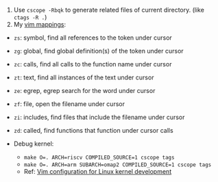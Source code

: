 1. Use `cscope -Rbqk` to generate related files of current directory. (like `ctags -R .`)
2. My [vim mappings](http://cscope.sourceforge.net/cscope_maps.vim): 
  * `zs`: symbol, find all references to the token under cursor
  * `zg`: global, find global definition(s) of the token under cursor
  * `zc`: calls,  find all calls to the function name under cursor
  * `zt`: text,   find all instances of the text under cursor
  * `ze`: egrep,  egrep search for the word under cursor
  * `zf`: file,   open the filename under cursor
  * `zi`: includes, find files that include the filename under cursor
  * `zd`: called, find functions that function under cursor calls



* Debug kernel: 
  * `make O=. ARCH=riscv COMPILED_SOURCE=1 cscope tags` 
  * `make O=. ARCH=arm SUBARCH=omap2 COMPILED_SOURCE=1 cscope tags`
  * Ref: [Vim configuration for Linux kernel development](https://stackoverflow.com/questions/33676829/vim-configuration-for-linux-kernel-development)
